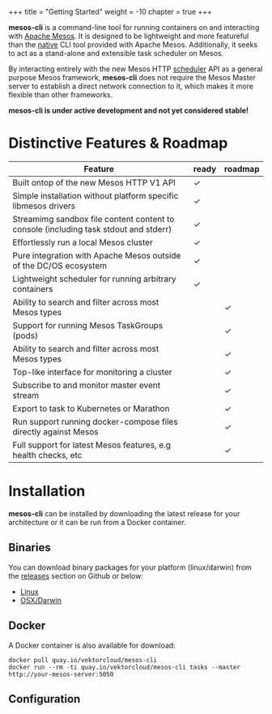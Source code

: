 +++
title = "Getting Started"
weight = -10
chapter = true
+++

**mesos-cli** is a command-line tool for running containers on and interacting with [Apache Mesos](http://mesos.apache.com). It is designed to be lightweight and more featureful than the [native](https://github.com/apache/mesos/tree/master/src/cli) CLI tool provided with Apache Mesos. Additionally, it seeks to act as a stand-alone and extensible task scheduler on Mesos.

By interacting entirely with the new Mesos HTTP [scheduler](http://mesos.apache.org/documentation/latest/scheduler-http-api/) API as a general purpose Mesos framework, **mesos-cli** does not require the Mesos Master server to establish a direct network connection to it, which makes it more flexible than other frameworks.

**mesos-cli is under active development and not yet considered stable!**


# Distinctive Features & Roadmap

| Feature                                                                             |ready|roadmap|
|-------------------------------------------------------------------------------------|-----|-------|
| Built ontop of the new Mesos HTTP V1 API                                            |✓    |       |
| Simple installation without platform specific libmesos drivers                      |✓    |       |
| Streamimg sandbox file content content to console (including task stdout and stderr)|✓    |       |
| Effortlessly run a local Mesos cluster                                              |✓    |       |
| Pure integration with Apache Mesos outside of the DC/OS ecosystem                   |✓    |       |
| Lightweight scheduler for running arbitrary containers                              |✓    |       |
| Ability to search and filter across most Mesos types                                |     |✓      |
| Support for running Mesos TaskGroups (pods)                                         |     |✓      |
| Ability to search and filter across most Mesos types                                |     |✓      |
| Top-like interface for monitoring a cluster                                         |     |✓      |
| Subscribe to and monitor master event stream                                        |     |✓      |
| Export to task to Kubernetes or Marathon                                            |     |✓      |
| Run support running docker-compose files directly against Mesos                     |     |✓      |
| Full support for latest Mesos features, e.g health checks, etc                      |     |✓      |


# Installation

**mesos-cli** can be installed by downloading the latest release for your architecture or it can be run from a Docker container.

## Binaries

You can download binary packages for your platform (linux/darwin) from the [releases](https://github.com/vektorlab/mesos-cli/releases) section on Github or below: 

  - [Linux](https://github.com/vektorlab/mesos-cli/releases/download/v0.0.5/mesos-cli-linux-amd64-v0.0.5)
  - [OSX/Darwin](https://github.com/vektorlab/mesos-cli/releases/download/v0.0.5/mesos-cli-darwin-amd64-v0.0.5)


     
## Docker

A Docker container is also available for download:
 
    docker pull quay.io/vektorcloud/mesos-cli
    docker run --rm -ti quay.io/vektorcloud/mesos-cli tasks --master http://your-mesos-server:5050

## Configuration


